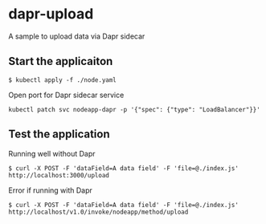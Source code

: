 # dapr-upload

A sample to upload data via Dapr sidecar

## Start the applicaiton

```
$ kubectl apply -f ./node.yaml
```

Open port for Dapr sidecar service

```
kubectl patch svc nodeapp-dapr -p '{"spec": {"type": "LoadBalancer"}}'
```

## Test the application

Running well without Dapr

```
$ curl -X POST -F 'dataField=A data field' -F 'file=@./index.js' http://localhost:3000/upload
```

Error if running with Dapr

```
$ curl -X POST -F 'dataField=A data field' -F 'file=@./index.js' http://localhost/v1.0/invoke/nodeapp/method/upload
```
